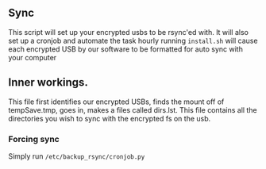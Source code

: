 ## Sync
This script will set up your encrypted usbs to be rsync'ed with. It will also set up a cronjob and automate the task hourly
running `install.sh` will cause each encrypted USB by our software to be formatted for auto sync with your computer

## Inner workings.
This file first identifies our encrypted USBs, finds the mount off of tempSave.tmp, goes in, makes a files called dirs.lst.
This file contains all the directories you wish to sync with the encrypted fs on the usb.

### Forcing sync
Simply run `/etc/backup_rsync/cronjob.py`

